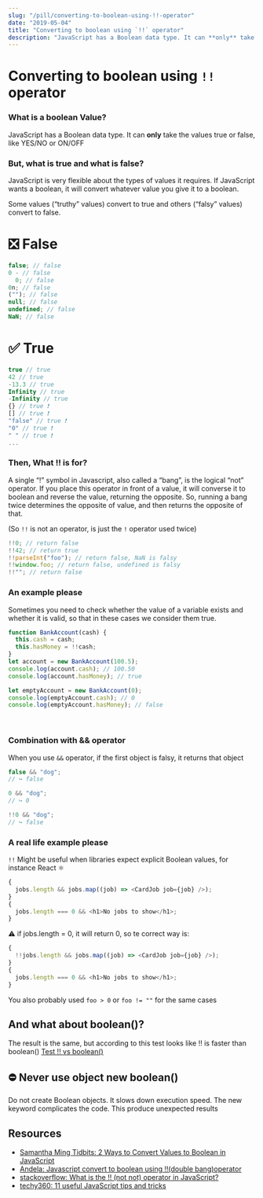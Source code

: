 ```yaml
---
slug: "/pill/converting-to-boolean-using-!!-operator"
date: "2019-05-04"
title: "Converting to boolean using `!!` operator"
description: "JavaScript has a Boolean data type. It can **only** take the values true or false, like YES/NO or ON/OFF"
---
```


# Converting to boolean using `!!` operator

### What is a boolean Value?

JavaScript has a Boolean data type. It can **only** take the values true or false, like YES/NO or ON/OFF

### But, what is true and what is false?

JavaScript is very flexible about the types of values it requires. If JavaScript wants a boolean, it will convert whatever value you give it to a boolean.

Some values (“truthy” values) convert to true and others (“falsy” values) convert to false.

# ❎ False

```js
false; // false
0 - // false
  0; // false
0n; // false
(""); // false
null; // false
undefined; // false
NaN; // false
```

# ✅ True

```js
true // true
42 // true
-13.3 // true
Infinity // true
-Infinity // true
{} // true ❗
[] // true ❗
"false" // true ❗
"0" // true ❗
" " // true ❗
...
```

### Then, What !! is for?

A single “!” symbol in Javascript, also called a “bang”, is the logical “not” operator. If you place this operator in front of a value, it will converse it to boolean and reverse the value, returning the opposite. So, running a bang twice determines the opposite of value, and then returns the opposite of that.

(So `!!` is not an operator, is just the `!` operator used twice)

```js
!!0; // return false
!!42; // return true
!!parseInt("foo"); // return false, NaN is falsy
!!window.foo; // return false, undefined is falsy
!!""; // return false
```

### An example please

Sometimes you need to check whether the value of a variable exists and whether it is valid, so that in these cases we consider them true.

```js
function BankAccount(cash) {
  this.cash = cash;
  this.hasMoney = !!cash;
}
let account = new BankAccount(100.5);
console.log(account.cash); // 100.50
console.log(account.hasMoney); // true

let emptyAccount = new BankAccount(0);
console.log(emptyAccount.cash); // 0
console.log(emptyAccount.hasMoney); // false
```

<br/>

### Combination with && operator

When you use `&&` operator, if the first object is falsy, it returns that object

```js
false && "dog";
// ↪ false

0 && "dog";
// ↪ 0

!!0 && "dog";
// ↪ false
```

### A real life example please

`!!` Might be useful when libraries expect explicit Boolean values, for instance React ⚛️

```js
{
  jobs.length && jobs.map((job) => <CardJob job={job} />);
}
{
  jobs.length === 0 && <h1>No jobs to show</h1>;
}
```

⚠️ if jobs.length = 0, it will return 0, so te correct way is:

```js
{
  !!jobs.length && jobs.map((job) => <CardJob job={job} />);
}
{
  jobs.length === 0 && <h1>No jobs to show</h1>;
}
```

You also probably used `foo > 0` or `foo != ""` for the same cases

## And what about boolean()?

The result is the same, but according to this test looks like !! is faster than boolean()
[Test !! vs boolean()](https://jsperf.com/bool-not-not)

## ⛔ Never use object new boolean()

Do not create Boolean objects. It slows down execution speed.
The new keyword complicates the code. This produce unexpected results

## Resources

- [Samantha Ming Tidbits: 2 Ways to Convert Values to Boolean in JavaScript](https://www.samanthaming.com/tidbits/19-2-ways-to-convert-to-boolean/)
- [Andela: Javascript convert to boolean using !!(double bang)operator](https://andela.com/insights/javascript-convert-to-boolean-using-double-bangoperator/)
- [stackoverflow: What is the !! (not not) operator in JavaScript?](https://stackoverflow.com/questions/784929/what-is-the-not-not-operator-in-javascript/1406621)
- [techy360: 11 useful JavaScript tips and tricks](https://techy360.com/11-useful-javascript-tips-and-tricks/)
